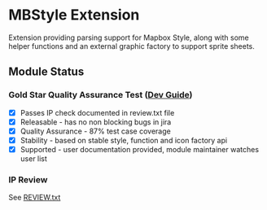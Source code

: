 # MBStyle Extension

Extension providing parsing support for Mapbox Style, along with some helper functions and an external graphic factory to support sprite sheets.

## Module Status

### Gold Star Quality Assurance Test ([Dev Guide](http://docs.geotools.org/latest/developer/procedures/check.html))

- [x] Passes IP check documented in review.txt file
- [x] Releasable - has no non blocking bugs in jira
- [x] Quality Assurance - 87% test case coverage
- [x] Stability - based on stable style, function and icon factory api
- [x] Supported - user documentation provided, module maintainer watches user list

### IP Review

See [REVIEW.txt](./REVIEW.txt)